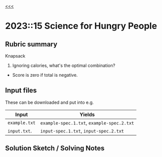 [<<<](../README.md)

# 2023::15 Science for Hungry People

## Rubric summary

Knapsack

1. Ignoring calories, what's the optimal combination?
  - Score is zero if total is negative.

## Input files

These can be downloaded and put into e.g.

| Input         | Yields                                     |
|---------------|--------------------------------------------|
| `example.txt` | `example-spec.1.txt`, `example-spec.2.txt` |
| `input.txt`.  | `input-spec.1.txt`, `input-spec.2.txt`     |

## Solution Sketch / Solving Notes
